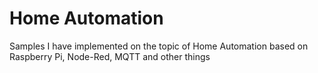 # Home Automation
Samples I have implemented on the topic of Home Automation based on Raspberry Pi, Node-Red, MQTT and other things
